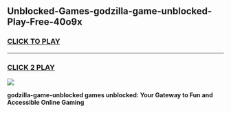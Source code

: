 
## Unblocked-Games-godzilla-game-unblocked-Play-Free-40o9x
<h3>
<a href="https://premium76.site?title=godzilla-game-unblocked&ref=15A">CLICK TO PLAY</a></h3>
<hr>

<h3>
<a href="https://premium76.site?title=godzilla-game-unblocked&ref=15A">CLICK 2 PLAY</a>
  
</h3>

<a href="https://premium76.site?title=godzilla-game-unblocked&ref=15A"><img src="https://clearcache.store/games.png"></a>


**godzilla-game-unblocked games unblocked: Your Gateway to Fun and Accessible Online Gaming**

